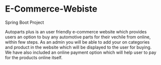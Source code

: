 # E-Commerce-Webiste
Spring Boot Project


Autoparts plus is an user friendly e-commerce website which provides users an option to buy any automotive parts for their vechile from online, within few steps.
As an admin you will be able to add your on categories and product in the website which will be displayed to the user for buying.
We have also included an online payment option which will help user to pay for the products online itself.
